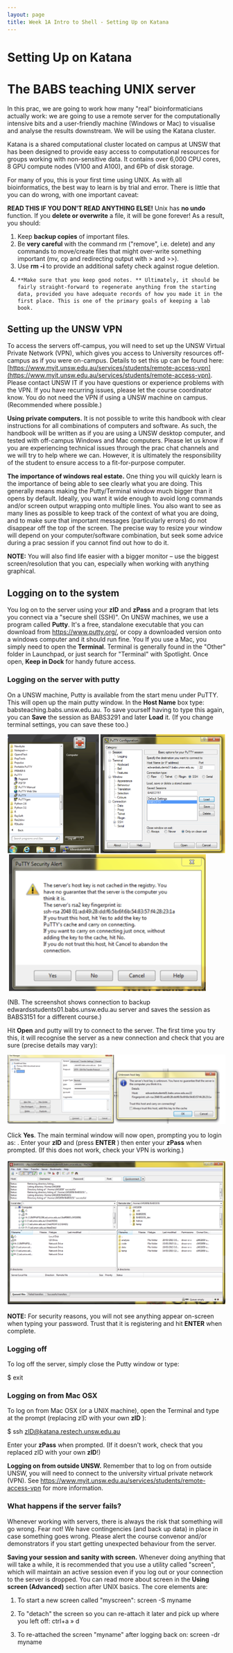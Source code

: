 ```yaml
---
layout: page
title: Week 1A Intro to Shell - Setting Up on Katana
---
```


Setting Up on Katana
=====================
# The BABS teaching UNIX server

In this prac, we are going to work how many "real" bioinformaticians actually work: we are going to use a remote server for the computationally intensive bits and a user-friendly machine (Windows or Mac) to visualise and analyse the results downstream. We will be using the Katana cluster. 

Katana is a shared computational cluster located on campus at UNSW that has been designed to provide easy access to computational resources for groups working with non-sensitive data. It contains over 6,000 CPU cores, 8 GPU compute nodes (V100 and A100), and 6Pb of disk storage. 

For many of you, this is your first time using UNIX. As with all bioinformatics, the best way to learn is by trial and error. There is little that you can do wrong, with one important caveat:

**READ THIS IF YOU DON'T READ ANYTHING ELSE!**
 Unix has  **no undo**  function. If you  **delete or overwrite**  a file, it will be gone forever! As a result, you should:
 1.    Keep  **backup copies**  of important files.
 2.    Be  **very careful**  with the command rm ("remove", i.e. delete) and any commands to move/create files that might over-write something important (mv, cp and redirecting output with \> and \>\>).
 3.    Use  **rm -i**  to provide an additional safety check against rogue deletion.
 4.     **Make sure that you keep good notes. ** Ultimately, it should be fairly straight-forward to regenerate anything from the starting data, provided you have adequate records of how you made it in the first place. This is one of the primary goals of keeping a lab book.

## Setting up the UNSW VPN

To access the servers off-campus, you will need to set up the UNSW Virtual Private Network (VPN), which gives you access to University resources off-campus as if you were on-campus. Details to set this up can be found here: [https://www.myit.unsw.edu.au/services/students/remote-access-vpn](https://www.myit.unsw.edu.au/services/students/remote-access-vpn). Please contact UNSW IT if you have questions or experience problems with the VPN. If you have recurring issues, please let the course coordinator know. You do not need the VPN if using a UNSW machine on campus. (Recommended where possible.)

**Using private computers.**
It is not possible to write this handbook with clear instructions for all combinations of computers and software. As such, the handbook will be written as if you are using a UNSW desktop computer, and tested with off-campus Windows and Mac computers. Please let us know if you are experiencing technical issues through the prac chat channels and we will try to help where we can. However, it is ultimately the responsibility of the student to ensure access to a fit-for-purpose computer.

**The importance of windows real estate.**
 One thing you will quickly learn is the importance of being able to see clearly what you are doing. This generally means making the Putty/Terminal window much bigger than it opens by default. Ideally, you want it wide enough to avoid long commands and/or screen output wrapping onto multiple lines. You also want to see as many lines as possible to keep track of the context of what you are doing, and to make sure that important messages (particularly errors) do not disappear off the top of the screen. The precise way to resize your window will depend on your computer/software combination, but seek some advice during a prac session if you cannot find out how to do it.

**NOTE:** You will also find life easier with a bigger monitor – use the biggest screen/resolution that you can, especially when working with anything graphical.

## Logging on to the system

You log on to the server using your **zID** and **zPass** and a program that lets you connect via a "secure shell (SSH)". On UNSW machines, we use a program called **Putty**. It's a free, standalone executable that you can download from https://www.putty.org/, or copy a downloaded version onto a windows computer and it should run fine. You If you use a Mac, you simply need to open the **Terminal**. Terminal is generally found in the "Other" folder in Launchpad, or just search for "Terminal" with Spotlight. Once open, **Keep in Dock** for handy future access.

### Logging on the server with putty

On a UNSW machine, Putty is available from the start menu under PuTTY. This will open up the main putty window. In the **Host Name** box type: babsteaching.babs.unsw.edu.au. To save yourself having to type this again, you can **Save** the session as BABS3291 and later **Load** it. (If you change terminal settings, you can save these too.)

![img](../assets/img/1.png)
![images](../assets/img/2.png)


(NB. The screenshot shows connection to backup edwardsstudents01.babs.unsw.edu.au server and saves the session as BABS3151 for a different course.)

Hit **Open** and putty will try to connect to the server. The first time you try this, it will recognise the server as a new connection and check that you are sure (precise details may vary):

![img2](../assets/img/3.png)

Click **Yes**. The main terminal window will now open, prompting you to login as: . Enter your **zID** and (press **ENTER** ) then enter your **zPass** when prompted. (If this does not work, check your VPN is working.)

![img3](../assets/img/4.png)

**NOTE:** For security reasons, you will not see anything appear on-screen when typing your password. Trust that it is registering and hit **ENTER** when complete.

### Logging off

To log off the server, simply close the Putty window or type:

$ exit

### Logging on from Mac OSX

To log on from Mac OSX (or a UNIX machine), open the Terminal and type at the prompt (replacing zID with your own **zID** ):

$ ssh zID@katana.restech.unsw.edu.au

Enter your **zPass** when prompted. (If it doesn't work, check that you replaced zID with your own **zID**!)

**Logging on from outside UNSW.**
 Remember that to log on from outside UNSW, you will need to connect to the university virtual private network (VPN). See https://www.myit.unsw.edu.au/services/students/remote-access-vpn for more information.

### What happens if the server fails?

Whenever working with servers, there is always the risk that something will go wrong. Fear not! We have contingencies (and back up data) in place in case something goes wrong. Please alert the course convenor and/or demonstrators if you start getting unexpected behaviour from the server.

**Saving your session and sanity with screen.**
 Whenever doing anything that will take a while, it is recommended that you use a utility called "screen", which will maintain an active session even if you log out or your connection to the server is dropped. You can read more about screen in the **Using screen (Advanced)** section after UNIX basics. The core elements are:

1. To start a new screen called "myscreen": screen -S myname

2. To "detach" the screen so you can re-attach it later and pick up where you left off: ctrl+a » d

3. To re-attached the screen "myname" after logging back on: screen -dr myname



